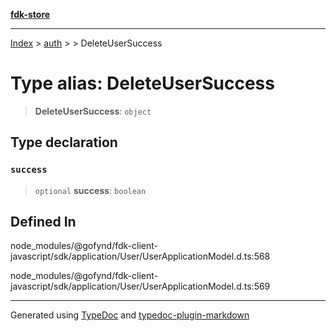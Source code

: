 [**fdk-store**](../../../README.md)
***

[Index](../../../API.md) > [auth](../../README.md) > [<internal>](../README.md) > DeleteUserSuccess

# Type alias: DeleteUserSuccess

> **DeleteUserSuccess**: `object`

## Type declaration

### `success`

> `optional` **success**: `boolean`

## Defined In

node\_modules/@gofynd/fdk-client-javascript/sdk/application/User/UserApplicationModel.d.ts:568

node\_modules/@gofynd/fdk-client-javascript/sdk/application/User/UserApplicationModel.d.ts:569

***
Generated using [TypeDoc](https://typedoc.org/) and [typedoc-plugin-markdown](https://www.npmjs.com/package/typedoc-plugin-markdown)
